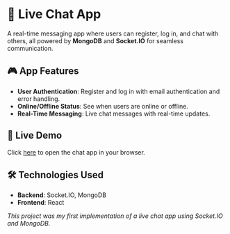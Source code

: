 # 💬 **Live Chat App**

A real-time messaging app where users can register, log in, and chat with others, all powered by **MongoDB** and **Socket.IO** for seamless communication.

## 🎮 **App Features**
- **User Authentication**: Register and log in with email authentication and error handling.
- **Online/Offline Status**: See when users are online or offline.
- **Real-Time Messaging**: Live chat messages with real-time updates.

## 🚀 **Live Demo**
Click [here](https://live-chat-app-client-five.vercel.app/) to open the chat app in your browser.

## 🛠 **Technologies Used**
- **Backend**: Socket.IO, MongoDB
- **Frontend**: React

*This project was my first implementation of a live chat app using Socket.IO and MongoDB.*
